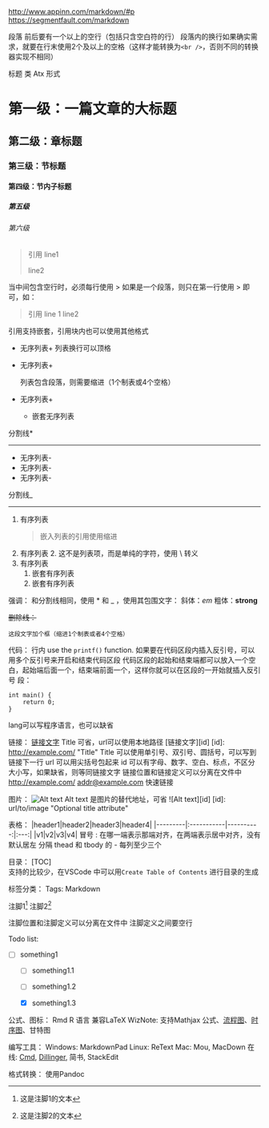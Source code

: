 <http://www.appinn.com/markdown/#p>  
<https://segmentfault.com/markdown>

段落
前后要有一个以上的空行（包括只含空白符的行）
段落内的换行如果确实需求，就要在行末使用2个及以上的空格（这样才能转换为`<br />`，否则不同的转换器实现不相同）

标题
类 Atx 形式
# 第一级：一篇文章的大标题
## 第二级：章标题
### 第三级：节标题
#### 第四级：节内子标题
##### 第五级
###### 第六级

> 引用
> line1
>
> line2

当中间包含空行时，必须每行使用 >
如果是一个段落，则只在第一行使用 > 即可，如：
> 引用
line 1
line2

引用支持嵌套，引用块内也可以使用其他格式


+ 无序列表+
列表换行可以顶格
+ 无序列表+

    列表包含段落，则需要缩进（1个制表或4个空格）

+ 无序列表+
    + 嵌套无序列表

分割线*
***

- 无序列表-
- 无序列表-
- 无序列表-

分割线_
___

1. 有序列表
    > 嵌入列表的引用使用缩进
1. 有序列表
2\. 这不是列表项，而是单纯的字符，使用 \ 转义
3. 有序列表
    1. 嵌套有序列表
    1. 嵌套有序列表

强调：
和分割线相同，使用 * 和 _ ，使用其包围文字：
斜体：*em*
粗体：__strong__

~~删除线：~~

    这段文字加个框（缩进1个制表或者4个空格）

代码：
行内 use the `printf()` function.
如果要在代码区段内插入反引号，可以用多个反引号来开启和结束代码区段
代码区段的起始和结束端都可以放入一个空白，起始端后面一个，结束端前面一个，这样你就可以在区段的一开始就插入反引号
段：
```lang
int main() {
    return 0;
}
```
lang可以写程序语言，也可以缺省

链接：
[链接文字](http://example.com/ "Title")
Title 可省，url可以使用本地路径
[链接文字][id]
[id]: http://example.com/ "Title"
Title 可以使用单引号、双引号、圆括号，可以写到链接下一行
url 可以用尖括号包起来
id 可以有字母、数字、空白、标点，不区分大小写，如果缺省，则等同链接文字
链接位置和链接定义可以分离在文件中
<http://example.com/>
<addr@example.com>
快速链接

图片：
![Alt text](/path/to/img.jpg "Option title")
Alt text 是图片的替代地址，可省
![Alt text][id]
[id]: url/to/image "Optional title attribute"

表格：
|header1|header2|header3|header4|
|---------|:-----------|----------:|:---:|
|v1|v2|v3|v4|
冒号 : 在哪一端表示那端对齐，在两端表示居中对齐，没有默认居左
分隔 thead 和 tbody 的 - 每列至少三个

目录：
[TOC]  
支持的比较少，在VSCode 中可以用`Create Table of Contents` 进行目录的生成

标签分类：
Tags: Markdown

注脚1[^keyword]
注脚2[^footnote]
[^keyword]: 这是注脚1的文本

[^footnote]: 这是注脚2的文本

注脚位置和注脚定义可以分离在文件中
注脚定义之间要空行

Todo list:
- [ ] something1
    - [ ] something1.1
    - [ ] something1.2
    - [x] something1.3


公式、图标：
Rmd
R 语言
兼容LaTeX
WizNote:
支持Mathjax 公式、[流程图](http://adrai.github.io/flowchart.js/)、[时序图](http://bramp.github.io/js-sequence-diagrams/)、甘特图

编写工具：
Windows: MarkdownPad
Linux: ReText
Mac: Mou, MacDown
在线: [Cmd](https://www.zybuluo.com/mdeditor), [Dillinger](http://dillinger.io), 简书, StackEdit

格式转换：
使用Pandoc
